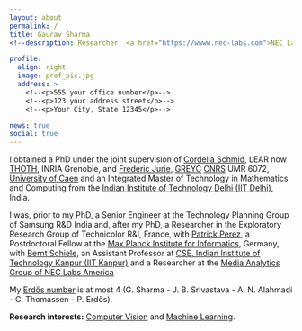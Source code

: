 ```yaml
---
layout: about
permalink: /
title: Gaurav Sharma 
<!--description: Researcher, <a href="https://wwww.nec-labs.com">NEC Laboratories America</a> -->

profile:
  align: right
  image: prof_pic.jpg
  address: >
    <!--<p>555 your office number</p>-->
    <!--<p>123 your address street</p>-->
    <!--<p>Your City, State 12345</p>-->

news: true
social: true
---
```

        
I obtained a PhD under the joint supervision of [Cordelia Schmid](http://lear.inrialpes.fr/~schmid),
LEAR now [THOTH](http://thoth.inrialpes.fr), INRIA Grenoble, and [Frederic
Jurie](http://jurie.users.greyc.fr), [GREYC](http://www.greyc.fr) [CNRS](http://www.cnrs.fr)
UMR 6072, [University of Caen](http://www.unicaen.fr) and an Integrated Master of Technology in Mathematics
and Computing from the [Indian Institute of Technology Delhi (IIT Delhi)](http://www.iitd.ac.in), India.  

I was, prior to my PhD, a Senior Engineer at the Technology Planning Group of Samsung R&D India and,
after my PhD, a Researcher in the Exploratory Research Group of Technicolor R&I, France, with [Patrick Perez](https://ptrckprz.github.io/), a
Postdoctoral Fellow at the [Max Planck Institute for
Informatics](http://www.mpi-inf.mpg.de/departments/computer-vision-and-multimodal-computing/),
Germany, with [Bernt
Schiele](https://www.mpi-inf.mpg.de/departments/computer-vision-and-machine-learning/people/bernt-schiele/), an Assistant Professor at [CSE, Indian Institute of Technology Kanpur (IIT
Kanpur)](http://www.cse.iitk.ac.in) and a Researcher at the [Media Analytics Group of NEC Labs
America](http://www.nec-labs.com/research-departments/media-analytics/media-analytics-home)

My [Erdős number](http://en.wikipedia.org/wiki/Erdős_number) is at most 4 (G. Sharma - J. B.
Srivastava - A. N. Alahmadi - C. Thomassen - P.  Erdős).

<strong>Research interests:</strong> [Computer Vision](http://en.wikipedia.org/wiki/Computer_vision)
and [Machine Learning](http://en.wikipedia.org/wiki/Machine_learning).

